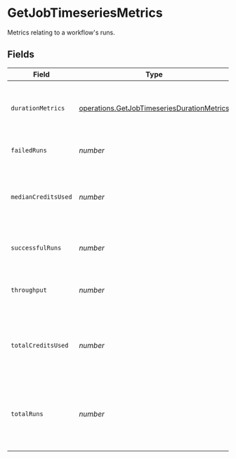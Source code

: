 # GetJobTimeseriesMetrics

Metrics relating to a workflow's runs.


## Fields

| Field                                                                                                    | Type                                                                                                     | Required                                                                                                 | Description                                                                                              |
| -------------------------------------------------------------------------------------------------------- | -------------------------------------------------------------------------------------------------------- | -------------------------------------------------------------------------------------------------------- | -------------------------------------------------------------------------------------------------------- |
| `durationMetrics`                                                                                        | [operations.GetJobTimeseriesDurationMetrics](../../models/operations/getjobtimeseriesdurationmetrics.md) | :heavy_check_mark:                                                                                       | Metrics relating to the duration of runs for a workflow.                                                 |
| `failedRuns`                                                                                             | *number*                                                                                                 | :heavy_check_mark:                                                                                       | The number of failed runs.                                                                               |
| `medianCreditsUsed`                                                                                      | *number*                                                                                                 | :heavy_check_mark:                                                                                       | The median credits consumed over the current timeseries interval.                                        |
| `successfulRuns`                                                                                         | *number*                                                                                                 | :heavy_check_mark:                                                                                       | The number of successful runs.                                                                           |
| `throughput`                                                                                             | *number*                                                                                                 | :heavy_check_mark:                                                                                       | The average number of runs per day.                                                                      |
| `totalCreditsUsed`                                                                                       | *number*                                                                                                 | :heavy_check_mark:                                                                                       | The total credits consumed over the current timeseries interval.                                         |
| `totalRuns`                                                                                              | *number*                                                                                                 | :heavy_check_mark:                                                                                       | The total number of runs, including runs that are still on-hold or running.                              |